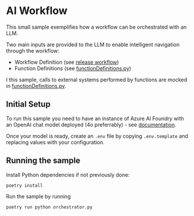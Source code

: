 # AI Workflow

This small sample exemplifies how a workflow can be orchestrated with an LLM.

Two main inputs are provided to the LLM to enable intelligent navigation through the workflow:

* Workflow Definition (see [release workflow](workflows/release-workflow.txt))
* Function Definitions (see [functionDefinitions.py](./functionDefinitions.py))

I this sample, calls to external systems performed by functions are mocked in [functionDefinitions.py](./functionDefinitions.py).

## Initial Setup

To run this sample you need to have an instance of Azure AI Foundry with an OpenAI chat model deployed (4o preferrably) - see [documentation](https://learn.microsoft.com/azure/ai-services/openai/how-to/create-resource?pivots=web-portal).

Once your model is ready, create an `.env` file by copying `.env.template` and replacing values with your configuration.

## Running the sample

Install Python dependencies if not previously done:

```bash
poetry install
```

Run the sample by running

```bash
poetry run python orchestrator.py
```
